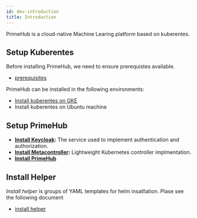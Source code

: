 ```yaml
---
id: dev-introduction
title: Introduction
---
```


PrimeHub is a cloud-native Machine Learing platform based on kuberentes.

## Setup Kuberentes

Before installing PrimeHub, we need to ensure prerequistes available.

- [prerequisites](getting_started/prerequisites.md)

PrimeHub can be installed in the following environments:

- [Install kuberentes on GKE](getting_started/kubernetes_on_gke.md)
- Install kuberentes on Ubuntu machine

## Setup PrimeHub

- **[Install Keycloak](getting_started/install_keycloak.md):** The service used to implement authentication and authorization.
- **[Install Metacontroller](getting_started/install_metacontroller.md):**  Lightweight Kubernetes controller implmentation.
- **[Install PrimeHub](getting_started/install_primehub.md)**

## Install Helper

*Install helper* is groups of YAML templates for helm insatllation. Plase see the following document

- [install helper](getting_started/install_helper_intro.md)
